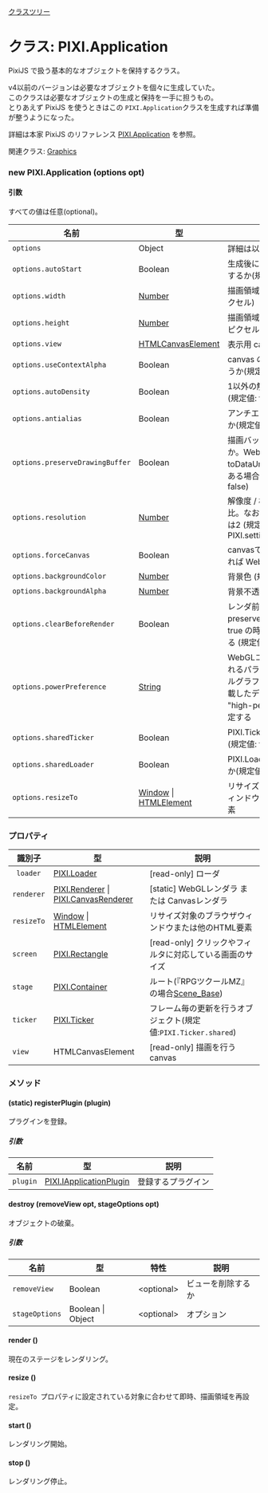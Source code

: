 [クラスツリー](index.md)

# クラス: PIXI.Application
PixiJS で扱う基本的なオブジェクトを保持するクラス。

v4以前のバージョンは必要なオブジェクトを個々に生成していた。<br />
このクラスは必要なオブジェクトの生成と保持を一手に担うもの。<br />
とりあえず PixiJS を使うときはこの `PIXI.Application`クラスを生成すれば準備が整うようになった。

詳細は本家 PixiJS のリファレンス [PIXI.Application](http://pixijs.download/v5.3.12/docs/PIXI.Application.html) を参照。

関連クラス: [Graphics](Graphics.md)

### new PIXI.Application (options opt)
#### 引数
すべての値は任意(optional)。

| 名前 | 型 | 説明 |
| --- | --- | --- |
| `options` | Object | 詳細は以下を参照 |
| `options.autoStart` | Boolean | 生成後にレンダリング開始するか(規定値: true) |
| `options.width` | [Number](Number.md) | 描画領域の幅(規定値: 800ピクセル) |
| `options.height` | [Number](Number.md) | 描画領域の高さ(規定値: 600ピクセル) |
| `options.view` | [HTMLCanvasElement](https://developer.mozilla.org/ja/docs/Web/API/HTMLCanvasElement) | 表示用 canvas |
| `options.useContextAlpha` | Boolean | canvas の alpha の状態を使うか(規定値: true) |
| `options.autoDensity` | Boolean | 1以外の解像度を許可するか (規定値: false) |
| `options.antialias` | Boolean | アンチエイリアスをかけるか(規定値: false) |
| `options.preserveDrawingBuffer` | Boolean | 描画バッファの保存をするか。WebGLコンテキストで toDataUrl を呼び出す必要がある場合は true (規定値: false) |
| `options.resolution` | [Number](Number.md) | 解像度 / 機器ピクセル の比。なおレティナの解像度は2 (規定値: PIXI.settings.RESOLUTION) |
| `options.forceCanvas` | Boolean | canvasで描画するか(でなければ WebGL)(規定値: false) |
| `options.backgroundColor` | [Number](Number.md) | 背景色 (規定値: 0x000000) |
| `options.backgroundAlpha` | [Number](Number.md) | 背景不透明度 (規定値: 1) |
| `options.clearBeforeRender` | Boolean | レンダ前にクリアするか。preserveDrawingBuffer が true の時のみ false にできる (規定値: true) |
| `options.powerPreference` | [String](String.md) | WebGLコンテキストに渡されるパラメーター。デュアルグラフィックカードを搭載したデバイスの場合は "high-performance" に設定する |
| `options.sharedTicker` | Boolean | PIXI.Ticker.shared を使うか(規定値: false) |
| `options.sharedLoader` | Boolean | PIXI.Loader.shared を使うか(規定値: false) |
| `options.resizeTo ` | [Window](https://developer.mozilla.org/ja/docs/Web/API/Window) \| [HTMLElement](https://developer.mozilla.org/ja/docs/Web/API/HTMLElement) | リサイズ対象のブラウザウィンドウまたは他のHTML要素 |


### プロパティ

| 識別子 | 型 | 説明 |
| --- | --- | --- |
| ` loader` | [PIXI.Loader](http://pixijs.download/v5.3.12/docs/PIXI.Loader.md) | [read-only] ローダ |
| `renderer` | [PIXI.Renderer](PIXI.Renderer.md) \| [PIXI.CanvasRenderer](http://pixijs.download/v5.3.12/docs/PIXI.CanvasRenderer.html) | [static] WebGLレンダラ または Canvasレンダラ |
| `resizeTo ` | [Window](https://developer.mozilla.org/ja/docs/Web/API/Window) \| [HTMLElement](https://developer.mozilla.org/ja/docs/Web/API/HTMLElement) | リサイズ対象のブラウザウィンドウまたは他のHTML要素 |
| `screen` | [PIXI.Rectangle](http://pixijs.download/v5.3.12/docs/PIXI.Rectangle.html) | [read-only] クリックやフィルタに対応している画面のサイズ |
| `stage` | [PIXI.Container](PIXI.Container.md) | ルート(『RPGツクールMZ』の場合[Scene_Base](Scene_Base.md)) |
| `ticker` | [PIXI.Ticker](https://pixijs.download/v5.3.12/docs/PIXI.Ticker_.html) | フレーム毎の更新を行うオブジェクト(規定値:`PIXI.Ticker.shared`)  |
| `view` | HTMLCanvasElement | [read-only] 描画を行うcanvas  |


### メソッド

#### (static) registerPlugin (plugin)
プラグインを登録。

##### 引数

| 名前 | 型 | 説明 |
| --- | --- | --- |
| `plugin` | [PIXI.IApplicationPlugin](http://pixijs.download/v5.3.12/docs/PIXI.IApplicationPlugin.html) | 登録するプラグイン |


#### destroy (removeView opt, stageOptions opt)
オブジェクトの破棄。

##### 引数

| 名前 | 型 | 特性 | 説明 |
| --- | --- | --- | --- |
| `removeView` | Boolean | &lt;optional&gt; | ビューを削除するか |
| `stageOptions` | Boolean \| Object | &lt;optional&gt; | オプション |


#### render ()
現在のステージをレンダリング。


#### resize ()
`resizeTo `プロパティに設定されている対象に合わせて即時、描画領域を再設定。


#### start ()
レンダリング開始。


#### stop ()
レンダリング停止。
